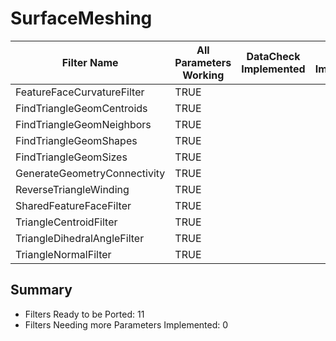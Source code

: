 # SurfaceMeshing #

|  Filter Name | All Parameters Working | DataCheck Implemented | Execute Implemented | Documentation Implemented |
|--------------|------------------------|-----------------------|---------------------|---------------------------|
| FeatureFaceCurvatureFilter | TRUE  | | | |
| FindTriangleGeomCentroids | TRUE  | | | |
| FindTriangleGeomNeighbors | TRUE  | | | |
| FindTriangleGeomShapes | TRUE  | | | |
| FindTriangleGeomSizes | TRUE  | | | |
| GenerateGeometryConnectivity | TRUE  | | | |
| ReverseTriangleWinding | TRUE  | | | |
| SharedFeatureFaceFilter | TRUE  | | | |
| TriangleCentroidFilter | TRUE  | | | |
| TriangleDihedralAngleFilter | TRUE  | | | |
| TriangleNormalFilter | TRUE  | | | |


## Summary ##

+ Filters Ready to be Ported: 11
+ Filters Needing more Parameters Implemented: 0
